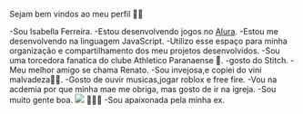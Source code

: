 

Sejam bem vindos ao meu perfil 💙💙

-Sou Isabella Ferreira.
-Estou desenvolvendo jogos no [Alura](https://cursos.alura.com.br).
-Estou me desenvolvendo  na linguagem JavaScript.
-Utilizo esse espaço para minha organização e compartilhamento dos meu projetos desenvolvidos.
-Sou uma torcedora fanatica do clube Athletico Paranaense 💍.
-gosto do Stitch.
-Meu melhor amigo se chama Renato.
-Sou invejosa,e copiei do vini malvadeza👍🏿.
-Gosto de ouvir musicas,jogar roblox e free fire.
-Vou na acdemia por que minha mae me obriga, mas gosto de ir na igreja.
-Sou muito gente boa.
![](https://tenor.com/pt-BR/view/eyes-gif-21821822)
👩🏻‍🎤
-Sou apaixonada pela minha ex.
